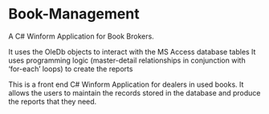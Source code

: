 # Book-Management
A C# Winform Application for  Book Brokers.

It uses the OleDb objects to interact with the MS Access database tables
It uses programming logic (master-detail relationships in conjunction with ‘for-each’ loops) to create the reports

This is a front end C# Winform Application for dealers in used books. 
It allows the users to maintain the records stored in the database and produce the reports that they need.
